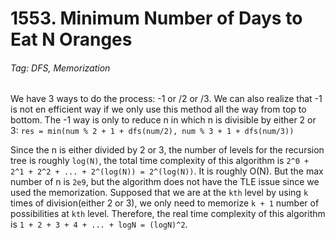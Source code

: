 # 1553. Minimum Number of Days to Eat N Oranges

###### Tag: DFS, Memorization

We have 3 ways to do the process: -1 or /2 or /3. We can also realize that -1 is not en efficient way if we only use this method all the way from top to bottom. The -1 way is only to reduce n in which n is divisible by either 2 or 3: 
`res = min(num % 2 + 1 + dfs(num/2), num % 3 + 1 + dfs(num/3))`

Since the n is either divided by 2 or 3, the number of levels for the recursion tree is roughly `log(N)`, the total time complexity of this algorithm is `2^0 + 2^1 + 2^2 + ... + 2^(log(N)) = 2^(log(N))`. It is roughly O(N). But the max number of n is `2e9`, but the algorithm does not have the TLE issue since we used the memorization. Supposed that we are at the `kth` level by using `k` times of division(either 2 or 3), we only need to memorize `k + 1` number of possibilities at `kth` level. Therefore, the real time complexity of this algorithm is `1 + 2 + 3 + 4 + ... + logN = (logN)^2`. 